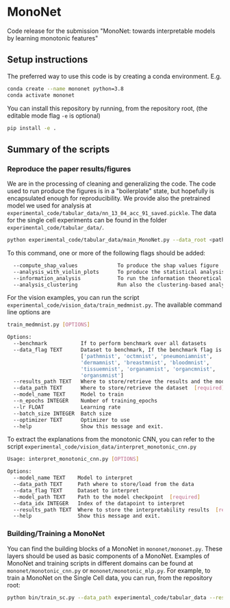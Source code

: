 # MonoNet

Code release for the submission "MonoNet: towards interpretable models by learning monotonic features"

## Setup instructions

The preferred way to use this code is by creating a conda environment. E.g.

```bash
conda create --name mononet python=3.8
conda activate mononet
```

You can install this repository by running, from the repository root, (the editable mode flag `-e` is optional)

```bash
pip install -e .
```

## Summary of the scripts

### Reproduce the paper results/figures

We are in the processing of cleaning and generalizing the code. 
The code used to run produce the figures is in a "boilerplate" state, but hopefully
is encapsulated enough for reproducibility. 
We provide also the pretrained model we used for analysis at 
`experimental_code/tabular_data/nn_13_04_acc_91_saved.pickle`.
The data for the single cell experiments can be found in the folder
`experimental_code/tabular_data/`.

```bash
python experimental_code/tabular_data/main_MonoNet.py --data_root <path_to_FOLDER_with_data> --save_root <path_where_to_store_results> --in_file_NN <path_to_the_trained_model>
```

To this command, one or more of the following flags should be added:

```bash
  --compute_shap_values             To produce the shap values figure
  --analysis_with_violin_plots      To produce the statistical analysis (of the unconstrained block) figures
  --information_analysis            To run the information theoretical analysis
  --analysis_clustering             Run also the clustering-based analysis, within the info-theoretical analysis
```

For the vision examples, you can run the script ``experimental_code/vision_data/train_medmnist.py``. The available command line options are

```bash
train_medmnist.py [OPTIONS]

Options:
  --benchmark           If to perform benchmark over all datasets
  --data_flag TEXT      Dataset to benchmark, If the benchmark flag is not set. Available datasets:
                        ['pathmnist', 'octmnist', 'pneumoniamnist',
                        'dermamnist', 'breastmnist', 'bloodmnist',
                        'tissuemnist', 'organamnist', 'organcmnist',
                        'organsmnist']
  --results_path TEXT   Where to store/retrieve the results and the model
  --data_path TEXT      Where to store/retrieve the dataset  [required]
  --model_name TEXT     Model to train
  --n_epochs INTEGER    Number of training_epochs
  --lr FLOAT            Learning rate
  --batch_size INTEGER  Batch size
  --optimizer TEXT      Optimizer to use
  --help                Show this message and exit.
```

To extract the explanations from the monotonic CNN, you can refer to the script ``experimental_code/vision_data/interpret_monotonic_cnn.py``

```bash
Usage: interpret_monotonic_cnn.py [OPTIONS]

Options:
  --model_name TEXT    Model to interpret
  --data_path TEXT     Path where to store/load from the data
  --data_flag TEXT     Dataset to interpret
  --model_path TEXT    Path to the model checkpoint  [required]
  --data_idx INTEGER   Index of the datapoint to interpret
  --results_path TEXT  Where to store the interpretability results  [required]
  --help               Show this message and exit.
```


### Building/Training a MonoNet

You can find the building blocks of a MonoNet in `mononet/mononet.py`. 
These layers should be used as basic components of a MonoNet.
Examples of MonoNet and training scripts in different domains can be found at `mononet/monotonic_cnn.py` 
or `mononet/monotonic_mlp.py`.
For example, to train a MonoNet on the Single Cell data, you can run, from the repository root:

```bash
python bin/train_sc.py --data_path experimental_code/tabular_data --results_path <where_to_store_results>

```